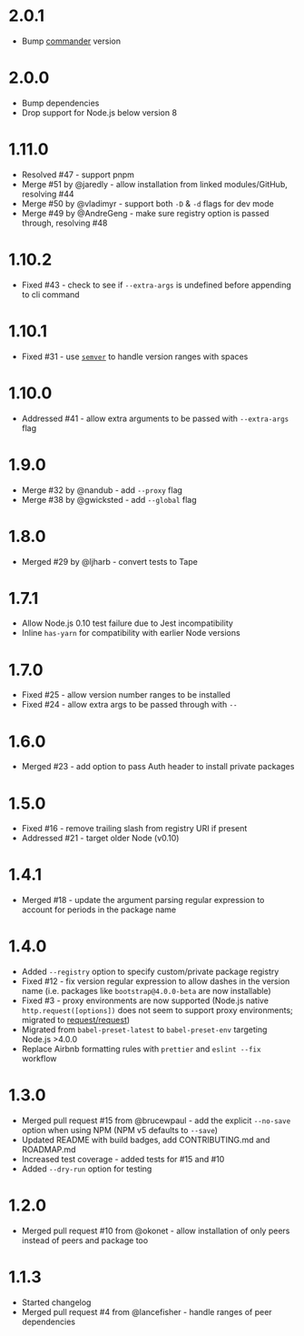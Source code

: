 # 2.0.1

- Bump [commander](https://www.npmjs.com/package/commander) version

# 2.0.0

- Bump dependencies
- Drop support for Node.js below version 8

# 1.11.0

- Resolved #47 - support pnpm
- Merge #51 by @jaredly - allow installation from linked modules/GitHub, resolving #44
- Merge #50 by @vladimyr - support both `-D` & `-d` flags for dev mode
- Merge #49 by @AndreGeng - make sure registry option is passed through, resolving #48

# 1.10.2

- Fixed #43 - check to see if `--extra-args` is undefined before appending to cli command

# 1.10.1

- Fixed #31 - use [`semver`](https://docs.npmjs.com/misc/semver) to handle version ranges with spaces

# 1.10.0

- Addressed #41 - allow extra arguments to be passed with `--extra-args` flag

# 1.9.0

- Merge #32 by @nandub - add `--proxy` flag
- Merge #38 by @gwicksted - add `--global` flag

# 1.8.0

- Merged #29 by @ljharb - convert tests to Tape

# 1.7.1

- Allow Node.js 0.10 test failure due to Jest incompatibility
- Inline `has-yarn` for compatibility with earlier Node versions

# 1.7.0

- Fixed #25 - allow version number ranges to be installed
- Fixed #24 - allow extra args to be passed through with `--`

# 1.6.0

- Merged #23 - add option to pass Auth header to install private packages

# 1.5.0

- Fixed #16 - remove trailing slash from registry URI if present
- Addressed #21 - target older Node (v0.10)

# 1.4.1

- Merged #18 - update the argument parsing regular expression to account for periods in the package name

# 1.4.0

- Added `--registry` option to specify custom/private package registry
- Fixed #12 - fix version regular expression to allow dashes in the version name (i.e. packages like `bootstrap@4.0.0-beta` are now installable)
- Fixed #3 - proxy environments are now supported (Node.js native `http.request([options])` does not seem to support proxy environments; migrated to [request/request](https://github.com/request/request))
- Migrated from `babel-preset-latest` to `babel-preset-env` targeting Node.js >4.0.0
- Replace Airbnb formatting rules with `prettier` and `eslint --fix` workflow

# 1.3.0

- Merged pull request #15 from @brucewpaul - add the explicit `--no-save` option when using NPM (NPM v5 defaults to `--save`)
- Updated README with build badges, add CONTRIBUTING.md and ROADMAP.md
- Increased test coverage - added tests for #15 and #10
- Added `--dry-run` option for testing

# 1.2.0

- Merged pull request #10 from @okonet - allow installation of only peers instead of peers and package too

# 1.1.3

- Started changelog
- Merged pull request #4 from @lancefisher - handle ranges of peer dependencies
